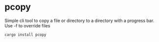 # pcopy

Simple cli tool to copy a file or directory to a directory with a progress bar. Use -f to override files

`cargo install pcopy`